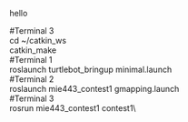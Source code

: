 hello


#Terminal 3\
cd ~/catkin_ws\
catkin_make\
#Terminal 1\
roslaunch turtlebot_bringup minimal.launch\
#Terminal 2\
roslaunch mie443_contest1 gmapping.launch\
#Terminal 3\
rosrun mie443_contest1 contest1\
